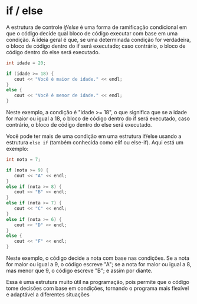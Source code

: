 # if / else

A estrutura de controle _if/else_ é uma forma de ramificação condicional em que o código decide qual bloco de código executar com base em uma condição. A ideia geral é que, se uma determinada condição for verdadeira, o bloco de código dentro do if será executado; caso contrário, o bloco de código dentro do else será executado.

```cpp
int idade = 20;

if (idade >= 18) {
   cout << "Você é maior de idade." << endl;
}
else {
   cout << "Você é menor de idade." << endl;
}
```

Neste exemplo, a condição é "idade >= 18", o que significa que se a idade for maior ou igual a 18, o bloco de código dentro do if será executado, caso contrário, o bloco de código dentro do else será executado.

Você pode ter mais de uma condição em uma estrutura if/else usando a estrutura `else if` (também conhecida como elif ou else-if). Aqui está um exemplo:

```cpp
int nota = 7;

if (nota >= 9) {
   cout << "A" << endl;
}
else if (nota >= 8) {
   cout << "B" << endl;
}
else if (nota >= 7) {
   cout << "C" << endl;
}
else if (nota >= 6) {
   cout << "D" << endl;
}
else {
   cout << "F" << endl;
}
```

Neste exemplo, o código decide a nota com base nas condições. Se a nota for maior ou igual a 9, o código escreve "A"; se a nota for maior ou igual a 8, mas menor que 9, o código escreve "B"; e assim por diante.

Essa é uma estrutura muito útil na programação, pois permite que o código tome decisões com base em condições, tornando o programa mais flexível e adaptável a diferentes situações
